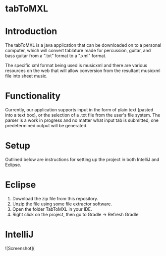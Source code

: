# tabToMXL

# Introduction
The tabToMXL is a java application that can be downloaded on to a personal computer, which will convert tablature made for percussion, guitar, and bass guitar from a “.txt” format to a ".xml" format.

The specific xml format being used is musicxml and there are various resources on the web that will allow conversion from the resultant musicxml file into sheet music.

# Functionality
Currently, our application supports input in the form of plain text (pasted into a text box), or the selection of a .txt file from the user's file system.
The parser is a work in progress and no matter what input tab is submitted, one predetermined output will be generated.

# Setup
Outlined below are instructions for setting up the project in both IntelliJ and Eclipse.

  # Eclipse
  1. Download the zip file from this repository.
  2. Unzip the file using some file extractor software.
  3. Open the folder TabToMXL in your IDE.
  4. Right click on the project, then go to Gradle -> Refresh Gradle  
  
  # IntelliJ
  ![Screenshot](
